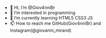 - 👋 Hi, I’m @Giov4nniBr
- 👀 I’m interested in programming
- 🌱 I’m currently learning HTML5 CSS3 JS
- 📫 How to reach me GitHub(Giov4nniBr) and Instagram(@giovanni_mirand)

<!---
Giov4nniBr/Giov4nniBr is a ✨ special ✨ repository because its `README.md` (this file) appears on your GitHub profile.
You can click the Preview link to take a look at your changes.
--->
